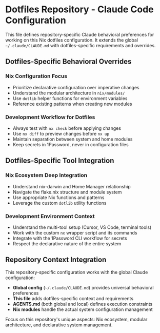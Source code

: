 # Dotfiles Repository - Claude Code Configuration

This file defines repository-specific Claude behavioral preferences for working on this Nix dotfiles configuration. It extends the global `~/.claude/CLAUDE.md` with dotfiles-specific requirements and overrides.

## Dotfiles-Specific Behavioral Overrides

### Nix Configuration Focus

- Prioritize declarative configuration over imperative changes
- Understand the modular architecture in `nix/modules/`
- Use `dotlib` helper functions for environment variables
- Reference existing patterns when creating new modules

### Development Workflow for Dotfiles

- Always test with `nx check` before applying changes
- Use `nx diff` to preview changes before `nx up`
- Maintain separation between system and home modules
- Keep secrets in 1Password, never in configuration files

## Dotfiles-Specific Tool Integration

### Nix Ecosystem Deep Integration

- Understand nix-darwin and Home Manager relationship
- Navigate the flake.nix structure and module system
- Use appropriate Nix functions and patterns
- Leverage the custom `dotlib` utility functions

### Development Environment Context

- Understand the multi-tool setup (Cursor, VS Code, terminal tools)
- Work with the custom `nx` wrapper script and its commands
- Integrate with the 1Password CLI workflow for secrets
- Respect the declarative nature of the entire system

## Repository Context Integration

This repository-specific configuration works with the global Claude configuration:

- **Global config** (`~/.claude/CLAUDE.md`) provides universal behavioral preferences
- **This file** adds dotfiles-specific context and requirements
- **AGENTS.md** (both global and local) defines execution constraints
- **Nix modules** handle the actual system configuration management

Focus on this repository's unique aspects: Nix ecosystem, modular architecture, and declarative system management.

